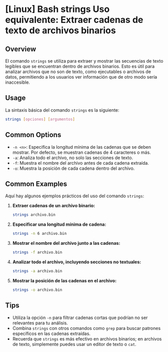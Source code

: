 # [Linux] Bash strings Uso equivalente: Extraer cadenas de texto de archivos binarios

## Overview
El comando `strings` se utiliza para extraer y mostrar las secuencias de texto legibles que se encuentran dentro de archivos binarios. Esto es útil para analizar archivos que no son de texto, como ejecutables o archivos de datos, permitiendo a los usuarios ver información que de otro modo sería inaccesible.

## Usage
La sintaxis básica del comando `strings` es la siguiente:

```bash
strings [opciones] [argumentos]
```

## Common Options
- `-n <n>`: Especifica la longitud mínima de las cadenas que se deben mostrar. Por defecto, se muestran cadenas de 4 caracteres o más.
- `-a`: Analiza todo el archivo, no solo las secciones de texto.
- `-f`: Muestra el nombre del archivo antes de cada cadena extraída.
- `-o`: Muestra la posición de cada cadena dentro del archivo.

## Common Examples
Aquí hay algunos ejemplos prácticos del uso del comando `strings`:

1. **Extraer cadenas de un archivo binario:**
   ```bash
   strings archivo.bin
   ```

2. **Especificar una longitud mínima de cadena:**
   ```bash
   strings -n 6 archivo.bin
   ```

3. **Mostrar el nombre del archivo junto a las cadenas:**
   ```bash
   strings -f archivo.bin
   ```

4. **Analizar todo el archivo, incluyendo secciones no textuales:**
   ```bash
   strings -a archivo.bin
   ```

5. **Mostrar la posición de las cadenas en el archivo:**
   ```bash
   strings -o archivo.bin
   ```

## Tips
- Utiliza la opción `-n` para filtrar cadenas cortas que podrían no ser relevantes para tu análisis.
- Combina `strings` con otros comandos como `grep` para buscar patrones específicos en las cadenas extraídas.
- Recuerda que `strings` es más efectivo en archivos binarios; en archivos de texto, simplemente puedes usar un editor de texto o `cat`.